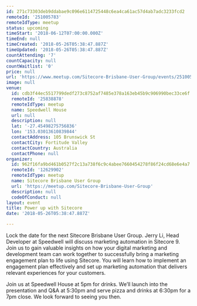```yaml
---
id: 271c73303deb9ddabae9c096e6114725448c6ea4ca61ac57d4ab7adc3233fcd2
remoteId: '251005783'
remoteIdType: meetup
status: upcoming
timeStart: '2018-06-12T07:00:00.000Z'
timeEnd: null
timeCreated: '2018-05-26T05:38:47.887Z'
timeUpdated: '2018-05-26T05:38:47.887Z'
countAttending: '7'
countCapacity: null
countWaitlist: '0'
price: null
url: 'https://www.meetup.com/Sitecore-Brisbane-User-Group/events/251005783/'
image: null
venue:
  id: cdb3f44ec5517799dedf273c8752af7485e378a163eb45b9c906990bec33ce6f
  remoteId: '25838878'
  remoteIdType: meetup
  name: Speedwell House
  url: null
  description: null
  lat: '-27.45498275756836'
  lon: '153.03013610839844'
  contactAddress: 105 Brunswick St
  contactCity: Fortitude Valley
  contactCountry: Australia
  contactPhone: null
organizer:
  id: 962f16fa9bd461b0527f2c13a738f6c9c4abee7660454278f86f24cd68e6e4a7
  remoteId: '12629902'
  remoteIdType: meetup
  name: Sitecore Brisbane User Group
  url: 'https://meetup.com/Sitecore-Brisbane-User-Group'
  description: null
  codeOfConduct: null
layout: event
title: Power up with Sitecore
date: '2018-05-26T05:38:47.887Z'

---
```

<p>Lock the date for the next Sitecore Brisbane User Group. Jerry Li, Head Developer at Speedwell will discuss marketing automation in Sitecore 9. Join us to gain valuable insights on how your digital marketing and development team can work together to successfully bring a marketing engagement plan to life using Sitecore. You will learn how to implement an engagement plan effectively and set up marketing automation that delivers relevant experiences for your customers.</p> <p>Join us at Speedwell House at 5pm for drinks. We’ll launch into the presentation and Q&amp;A at 5:30pm and serve pizza and drinks at 6:30pm for a 7pm close. We look forward to seeing you then.</p>
